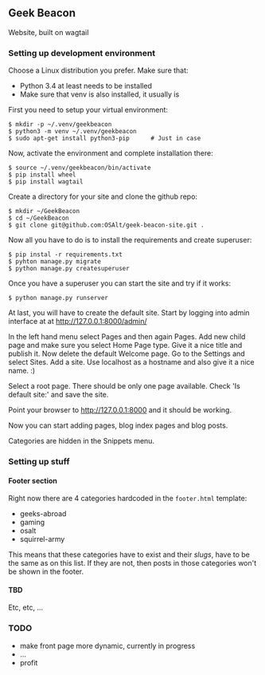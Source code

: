 ## Geek Beacon


Website, built on wagtail


### Setting up development environment

Choose a Linux distribution you prefer. Make sure that:

- Python 3.4 at least needs to be installed
- Make sure that venv is also installed, it usually is

First you need to setup your virtual environment:

```
$ mkdir -p ~/.venv/geekbeacon
$ python3 -m venv ~/.venv/geekbeacon
$ sudo apt-get install python3-pip      # Just in case
```

Now, activate the environment and complete installation there:

```
$ source ~/.venv/geekbeacon/bin/activate
$ pip install wheel
$ pip install wagtail
```

Create a directory for your site and clone the github repo:

```
$ mkdir ~/GeekBeacon
$ cd ~/GeekBeacon
$ git clone git@github.com:OSAlt/geek-beacon-site.git .
```

Now all you have to do is to install the requirements and create superuser:

```
$ pip instal -r requirements.txt
$ pyhton manage.py migrate
$ python manage.py createsuperuser
```

Once you have a superuser you can start the site and try if it works:

```
$ python manage.py runserver
```

At last, you will have to create the default site. Start by logging into admin interface at
at http://127.0.0.1:8000/admin/

In the left hand menu select Pages and then again Pages. Add new child page and make sure
you select Home Page type. Give it a nice title and publish it. Now delete the default Welcome page.
Go to the Settings and select Sites. Add a site. Use localhost as a hostname and also give it a nice name. :)

Select a root page. There should be only one page available. Check 'Is default site:' and save the site.

Point your browser to http://127.0.0.1:8000 and it should be working.

Now you can start adding pages, blog index pages and blog posts.

Categories are hidden in the Snippets menu.


### Setting up stuff
#### Footer section

Right now there are 4 categories hardcoded in the `footer.html` template:

- geeks-abroad
- gaming
- osalt
- squirrel-army

This means that these categories have to exist and their _slugs_, have
to be the same as on this list. If they are not, then posts in those
categories won't be shown in the footer.  

#### TBD

Etc, etc, &hellip;


### TODO

- make front page more dynamic, currently in progress
- ...
- profit

